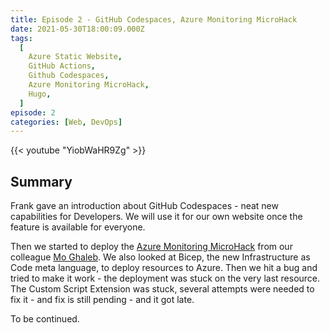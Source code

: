 ```yaml
---
title: Episode 2 - GitHub Codespaces, Azure Monitoring MicroHack
date: 2021-05-30T18:00:09.000Z
tags:
  [
    Azure Static Website,
    GitHub Actions,
    Github Codespaces,
    Azure Monitoring MicroHack,
    Hugo,
  ]
episode: 2
categories: [Web, DevOps]
---
```


{{< youtube "YiobWaHR9Zg" >}}

## Summary

Frank gave an introduction about GitHub Codespaces - neat new capabilities for Developers. We will use it for our own website once the feature is available for everyone.

Then we started to deploy the [Azure Monitoring MicroHack](https://github.com/msghaleb/AzureMonitorHackathon)
from our colleague [Mo Ghaleb](https://www.linkedin.com/in/mohghaleb/). We also looked at Bicep, the new Infrastructure as Code meta language, to deploy resources to Azure.
Then we hit a bug and tried to make it work - the deployment was stuck on the very last resource. The Custom Script Extension was stuck, several attempts were needed to fix it - and fix is still pending - and it got late.

To be continued.
